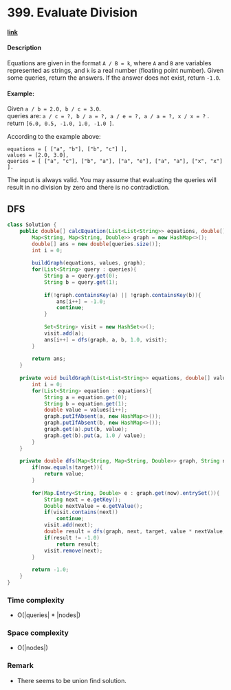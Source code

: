 # 399. Evaluate Division

#### [link](https://leetcode.com/problems/evaluate-division/)

#### Description
Equations are given in the format `A / B = k`, where `A` and `B` are variables represented as strings, and `k` is a real number (floating point number). Given some queries, return the answers. If the answer does not exist, return `-1.0`.

#### Example:
Given `a / b = 2.0, b / c = 3.0`. \
queries are: `a / c = ?, b / a = ?, a / e = ?, a / a = ?, x / x = ?` . \
return `[6.0, 0.5, -1.0, 1.0, -1.0 ]`.

According to the example above:
```
equations = [ ["a", "b"], ["b", "c"] ],
values = [2.0, 3.0],
queries = [ ["a", "c"], ["b", "a"], ["a", "e"], ["a", "a"], ["x", "x"] ]. 
```

The input is always valid. You may assume that evaluating the queries will result in no division by zero and there is no contradiction.

## DFS
```java
class Solution {
    public double[] calcEquation(List<List<String>> equations, double[] values, List<List<String>> queries) {
        Map<String, Map<String, Double>> graph = new HashMap<>();
        double[] ans = new double[queries.size()];
        int i = 0;
        
        buildGraph(equations, values, graph);
        for(List<String> query : queries){
            String a = query.get(0);
            String b = query.get(1);
            
            if(!graph.containsKey(a) || !graph.containsKey(b)){
                ans[i++] = -1.0;
                continue;
            }
            
            Set<String> visit = new HashSet<>();
            visit.add(a);
            ans[i++] = dfs(graph, a, b, 1.0, visit);
        }
        
        return ans;
    }
    
    private void buildGraph(List<List<String>> equations, double[] values, Map<String, Map<String, Double>> graph){
        int i = 0;
        for(List<String> equation : equations){
            String a = equation.get(0);
            String b = equation.get(1);
            double value = values[i++];
            graph.putIfAbsent(a, new HashMap<>());
            graph.putIfAbsent(b, new HashMap<>());
            graph.get(a).put(b, value);
            graph.get(b).put(a, 1.0 / value);
        }
    }
    
    private double dfs(Map<String, Map<String, Double>> graph, String now, String target, double value, Set<String> visit){
        if(now.equals(target)){
            return value;
        }
        
        for(Map.Entry<String, Double> e : graph.get(now).entrySet()){
            String next = e.getKey();
            Double nextValue = e.getValue();
            if(visit.contains(next))
                continue;
            visit.add(next);
            double result = dfs(graph, next, target, value * nextValue, visit);
            if(result != -1.0)
                return result;
            visit.remove(next);
        }
        
        return -1.0;
    }
}
```
### Time complexity
* O(|queries| * |nodes|)
### Space complexity
* O(|nodes|)
### Remark
* There seems to be union find solution.